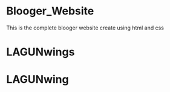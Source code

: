 # Blooger_Website
This is the complete blooger website create using html and css
# LAGUNwings
# LAGUNwing
